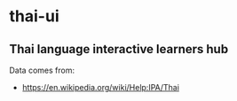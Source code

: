 # thai-ui

## Thai language interactive learners hub

Data comes from:

 - https://en.wikipedia.org/wiki/Help:IPA/Thai